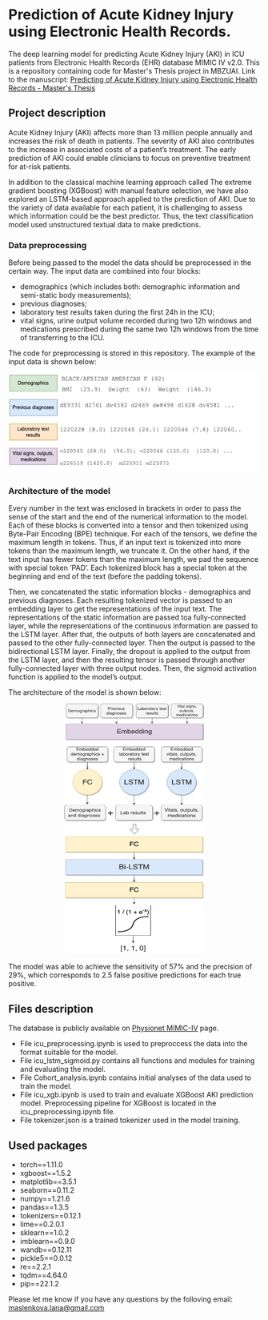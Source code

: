 # Prediction of Acute Kidney Injury using Electronic Health Records.
The deep learning model for predicting Acute Kidney Injury (AKI) in ICU patients from Electronic Health Records (EHR) database MIMIC IV v2.0.
This is a repository containing code for Master's Thesis project in MBZUAI. Link to the manuscript: [Predicting of Acute Kidney Injury
using Electronic Health Records - Master's Thesis](https://staticcdn.mbzuai.ac.ae/mbzuaiwpprd01/2022/12/SvetlanaMaslenkova_MScThesis_fall2022.pdf)

## Project description
Acute Kidney Injury (AKI) affects more than 13 million people annually and increases
the risk of death in patients. The severity of AKI also contributes to the increase
in associated costs of a patient’s treatment. The early prediction of AKI could enable
clinicians to focus on preventive treatment for at-risk patients.

In addition to the classical machine learning approach called The extreme gradient boosting (XGBoost) with manual feature selection,
we have also explored an LSTM-based approach applied to the prediction of AKI. Due to
the variety of data available for each patient, it is challenging to assess which information
could be the best predictor. Thus, the text classification model used unstructured textual
data to make predictions. 

### Data preprocessing
Before being passed to the model the data should be preprocessed in the certain way. The input data are combined into four blocks:
- demographics (which includes both: demographic information and semi-static body
measurements);
- previous diagnoses;
- laboratory test results taken during the first 24h in the ICU;
- vital signs, urine output volume recorded during two 12h windows and medications
prescribed during the same two 12h windows from the time of transferring to the
ICU.

The code for preprocessing is stored in this repository. The example of the input data is shown below:

<p align="center">
  <img src="images/input_data.jpg" width="500" height="200">
</p>
 
### Architecture of the model
Every number in the text was enclosed in brackets in order to pass the sense of the start
and the end of the numerical information to the model. Each of these blocks is converted
into a tensor and then tokenized using Byte-Pair Encoding (BPE) technique. For each of
the tensors, we define the maximum length in tokens. Thus, if an input text is tokenized
into more tokens than the maximum length, we truncate it. On the other hand, if the
text input has fewer tokens than the maximum length, we pad the sequence with special
token ’PAD’. Each tokenized block has a special token at the beginning and end of the
text (before the padding tokens).

Then, we concatenated the static information blocks - demographics and previous diagnoses. Each resulting tokenized vector is passed to an embedding layer to get the representations of the input text. The representations of the static information are passed toa fully-connected layer, while the representations of the continuous information are passed to the LSTM layer. After that, the outputs of both layers are concatenated and passed to the other fully-connected layer. Then the output is passed to the bidirectional LSTM layer. Finally, the dropout is applied to the output from the LSTM layer, and then the resulting tensor is passed through another fully-connected layer with three output nodes. Then, the sigmoid activation function is applied to the model’s output. 

The architecture of the model is shown below:
<p align="center">
  <img src="images/Architechture.jpg" width="280" height="500">
</p>

The model was able to achieve the sensitivity of 57% and the precision of 29%, which corresponds to 2.5 false positive predictions for each true positive.

## Files description
The database is publicly available on [Physionet MIMIC-IV](https://physionet.org/content/mimiciv/2.0/) page.

- File icu_preprocessing.ipynb is used to preproccess the data into the format suitable for the model.
- File icu_lstm_sigmoid.py contains all functions and modules for training and evaluating the model.
- File Cohort_analysis.ipynb contains initial analyses of the data used to train the model. 
- File icu_xgb.ipynb is used to train and evaluate XGBoost AKI prediction model. Preprocessing pipeline for XGBoost is located in the icu_preprocessing.ipynb file.
- File tokenizer.json is a trained tokenizer used in the model training.

## Used packages
- torch==1.11.0
- xgboost==1.5.2
- matplotlib==3.5.1
- seaborn==0.11.2
- numpy==1.21.6
- pandas==1.3.5
- tokenizers==0.12.1
- lime==0.2.0.1
- sklearn==1.0.2
- imblearn==0.9.0
- wandb==0.12.11
- pickle5==0.0.12
- re==2.2.1
- tqdm==4.64.0
- pip==22.1.2

Please let me know if you have any questions by the folloving email: maslenkova.lana@gmail.com
